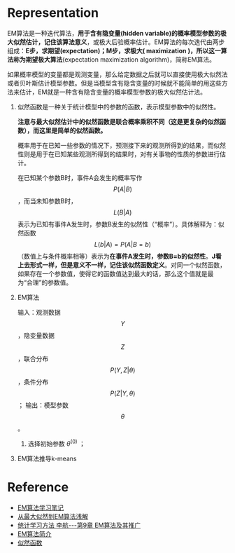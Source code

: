 # Representation
EM算法是一种迭代算法，**用于含有隐变量(hidden variable)的概率模型参数的极大似然估计，记住该算法意义**，或极大后验概率估计。EM算法的每次迭代由两步组成：**E步，求期望(expectation)；M步，求极大( maximization )，所以这一算法称为期望极大算法**(expectation maximization algorithm)，简称EM算法。 

如果概率模型的变量都是观测变量，那么给定数据之后就可以直接使用极大似然法或者贝叶斯估计模型参数。但是当模型含有隐含变量的时候就不能简单的用这些方法来估计，EM就是一种含有隐含变量的概率模型参数的极大似然估计法。

1. 似然函数是一种关于统计模型中的参数的函数，表示模型参数中的似然性。

    **注意与最大似然估计中的似然函数是联合概率乘积不同（这是更复杂的似然函数），而这里是简单的似然函数。**

    概率用于在已知一些参数的情况下，预测接下来的观测所得到的结果，而似然性则是用于在已知某些观测所得到的结果时，对有关事物的性质的参数进行估计。

    在已知某个参数B时，事件A会发生的概率写作$$P(A|B)$$，而当未知参数B时，$$L(B|A)$$表示为已知有事件A发生时，参数B发生的似然性（“概率”）。具体解释为：似然函数$$L(b|A)=P(A|B=b)$$（数值上与条件概率相等）表示为**在事件A发生时，参数B=b的似然性**。**J看上去形式一样，但是意义不一样，记住该似然函数定义**。对同一个似然函数，如果存在一个参数值，使得它的函数值达到最大的话，那么这个值就是最为“合理”的参数值。

2. EM算法

    输入：观测数据$$Y$$，隐变量数据$$Z$$，联合分布$$P(Y,Z|\theta)$$，条件分布$$P(Z|Y,\theta)$$；
    输出：模型参数$$\theta$$。

    1. 选择初始参数 $\theta^{(0)}$ ； 


3. EM算法推导k-means

# Reference
- [EM算法学习笔记](http://blog.csdn.net/mytestmy/article/details/38778147)
- [从最大似然到EM算法浅解](http://blog.csdn.net/zouxy09/article/details/8537620)
- [统计学习方法 李航---第9章 EM算法及其推广](http://blog.csdn.net/demon7639/article/details/51011424)
- [EM算法简介](https://ask.julyedu.com/article/73)
- [似然函数](https://zh.wikipedia.org/zh-hans/%E4%BC%BC%E7%84%B6%E5%87%BD%E6%95%B0)
